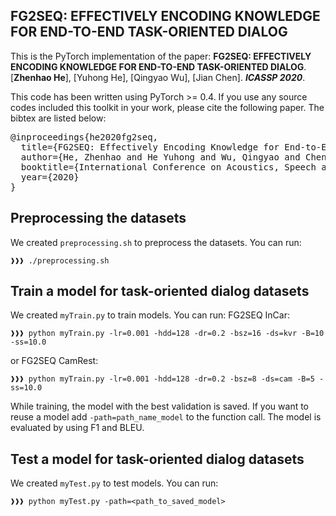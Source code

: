 ## FG2SEQ: EFFECTIVELY ENCODING KNOWLEDGE FOR END-TO-END TASK-ORIENTED DIALOG

This is the PyTorch implementation of the paper:
**FG2SEQ: EFFECTIVELY ENCODING KNOWLEDGE FOR END-TO-END TASK-ORIENTED DIALOG**. [**Zhenhao He**], [Yuhong He], [Qingyao Wu], [Jian Chen]. ***ICASSP 2020***.


This code has been written using PyTorch >= 0.4. If you use any source codes included this toolkit in your work, please cite the following paper. The bibtex are listed below:
<pre>
@inproceedings{he2020fg2seq,
  title={FG2SEQ: Effectively Encoding Knowledge for End-to-End Task-oriented Dialog},
  author={He, Zhenhao and He Yuhong and Wu, Qingyao and Chen Jian},
  booktitle={International Conference on Acoustics, Speech and Signal Processing (ICASSP)},
  year={2020}
}
</pre>


## Preprocessing the datasets
We created `preprocessing.sh` to preprocess the datasets. You can run:
```console
❱❱❱ ./preprocessing.sh
```

## Train a model for task-oriented dialog datasets
We created `myTrain.py` to train models. You can run:
FG2SEQ InCar:
```console
❱❱❱ python myTrain.py -lr=0.001 -hdd=128 -dr=0.2 -bsz=16 -ds=kvr -B=10 -ss=10.0
```
or FG2SEQ CamRest:
```console
❱❱❱ python myTrain.py -lr=0.001 -hdd=128 -dr=0.2 -bsz=8 -ds=cam -B=5 -ss=10.0
```

While training, the model with the best validation is saved. If you want to reuse a model add `-path=path_name_model` to the function call. The model is evaluated by using F1 and BLEU.

## Test a model for task-oriented dialog datasets
We created  `myTest.py` to test models. You can run:
```console
❱❱❱ python myTest.py -path=<path_to_saved_model> 
```
